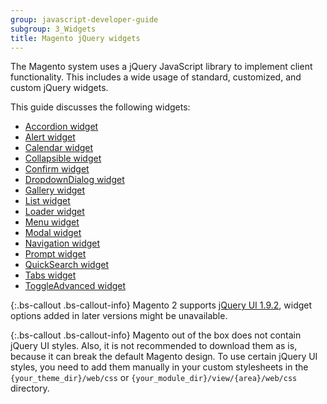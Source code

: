 ```yaml
---
group: javascript-developer-guide
subgroup: 3_Widgets
title: Magento jQuery widgets
---
```


The Magento system uses a jQuery JavaScript library to implement client functionality. This includes a wide usage of standard, customized, and custom jQuery widgets.

This guide discusses the following widgets:
-   [Accordion widget]
-   [Alert widget]
-   [Calendar widget]
-   [Collapsible widget]
-   [Confirm widget]
-   [DropdownDialog widget]
-   [Gallery widget]
-   [List widget]
-   [Loader widget]
-   [Menu widget]
-   [Modal widget]
-   [Navigation widget]
-   [Prompt widget]
-   [QuickSearch widget]
-   [Tabs widget]
-   [ToggleAdvanced widget]

{:.bs-callout .bs-callout-info}
Magento 2 supports [jQuery UI 1.9.2], widget options added in later versions might be unavailable.

{:.bs-callout .bs-callout-info}
Magento out of the box does not contain jQuery UI styles. Also, it is not recommended to download them as is, because it can break the default Magento design. To use certain jQuery UI styles, you need to add them manually in your custom stylesheets in the `{your_theme_dir}/web/css` or `{your_module_dir}/view/{area}/web/css` directory.

[Accordion widget]: {{page.baseurl}}/javascript-dev-guide/widgets/widget_accordion.html
[Alert widget]: {{page.baseurl}}/javascript-dev-guide/widgets/widget_alert.html
[Calendar widget]: {{page.baseurl}}/javascript-dev-guide/widgets/widget_calendar.html
[Collapsible widget]: {{page.baseurl}}/javascript-dev-guide/widgets/widget_collapsible.html
[Confirm widget]: {{page.baseurl}}/javascript-dev-guide/widgets/widget_confirm.html
[DropdownDialog widget]: {{page.baseurl}}/javascript-dev-guide/widgets/widget_dialog.html
[Gallery widget]: {{page.baseurl}}/javascript-dev-guide/widgets/widget_gallery.html
[List widget]: {{page.baseurl}}/javascript-dev-guide/widgets/widget_list.html
[Loader widget]: {{page.baseurl}}/javascript-dev-guide/widgets/widget_loader.html
[Menu widget]: {{page.baseurl}}/javascript-dev-guide/widgets/widget_menu.html
[Modal widget]: {{page.baseurl}}/javascript-dev-guide/widgets/widget_modal.html
[Navigation widget]: {{page.baseurl}}/javascript-dev-guide/widgets/widget_navigation.html
[Prompt widget]: {{page.baseurl}}/javascript-dev-guide/widgets/widget_prompt.html
[QuickSearch widget]: {{page.baseurl}}/javascript-dev-guide/widgets/widget_quickSearch.html
[Tabs widget]: {{page.baseurl}}/javascript-dev-guide/widgets/widget_tabs.html
[ToggleAdvanced widget]: {{page.baseurl}}/javascript-dev-guide/widgets/widget_toggle.html
[jQuery UI 1.9.2]: http://blog.jqueryui.com/2012/11/jquery-ui-1-9-2/
